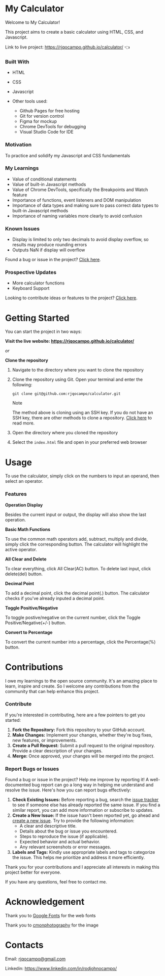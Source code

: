 # My Calculator

Welcome to My Calculator!

This project aims to create a basic calculator using HTML, CSS, and Javascript.

Link to live project: https://rjqocampo.github.io/calculator/ :point_left:

### Built With
* HTML
* CSS
* Javascript
* Other tools used:
  
  * Github Pages for free hosting
  * Git for version control
  * Figma for mockup
  * Chrome DevTools for debugging
  * Visual Studio Code for IDE

### Motivation
To practice and solidify my Javascript and CSS fundamentals

### My Learnings
* Value of conditional statements
* Value of built-in Javascript methods
* Value of Chrome DevTools, specifically the Breakpoints and Watch feature
* Importance of functions, event listeners and DOM manipulation
* Importance of data types and making sure to pass correct data types to built-in Javascript methods
* Importance of naming variables more clearly to avoid confusion

### Known Issues
* Display is limited to only two decimals to avoid display overflow, so results may produce rounding errors 
* Outputs NaN if display will overflow

Found a bug or issue in the project? [Click here](https://github.com/rjqocampo/calculator#contributions).

### Prospective Updates
* More calculator functions
* Keyboard Support

Looking to contribute ideas or features to the project? [Click here](https://github.com/rjqocampo/calculator#contributions).

# Getting Started
You can start the project in two ways:

**Visit the live website: https://rjqocampo.github.io/calculator/**
  
_or_

**Clone the repository**

  1. Navigate to the directory where you want to clone the repository
  2. Clone the repository using Git. Open your terminal and enter the following:

      ```
     git clone git@github.com:rjqocampo/calculator.git
      ```
      > [!NOTE]  
      > The method above is cloning using an SSH key. If you do not have an SSH key, there are other methods to clone a repository. [Click here](https://docs.github.com/en/repositories/creating-and-managing-repositories/cloning-a-repository) to read more.

  4. Open the directory where you cloned the repository
  5. Select the `index.html` file and open in your preferred web browser

# Usage
To use the calculator, simply click on the numbers to input an operand, then select an operator.

### Features
**Operation Display**

Besides the current input or output, the display will also show the last operation.

**Basic Math Functions**

To use the common math operators add, subtract, multiply and divide, simply click the corresponding button. The calculator will highlight the active operator.

**All Clear and Delete**

To clear everything, click All Clear(AC) button. To delete last input, click delete(del) button.

**Decimal Point**

To add a decimal point, click the decimal point(.) button. The calculator checks if you've already inputed a decimal point.

**Toggle Positive/Negative**

To toggle postive/negative on the current number, click the Toggle Positive/Negative(+/-) button. 

**Convert to Percentage**

To convert the current number into a percentage, click the Percentage(%) button.

# Contributions

I owe my learnings to the open source community. It's an amazing place to learn, inspire and create.  So I welcome any contributions from the community that can help enhance this project. 

### Contribute

If you're interested in contributing, here are a few pointers to get you started:

1. **Fork the Repository:** Fork this repository to your GitHub account.
2. **Make Changes:** Implement your changes, whether they're bug fixes, new features, or improvements.
3. **Create a Pull Request:** Submit a pull request to the original repository. Provide a clear description of your changes.
4. **Merge:** Once approved, your changes will be merged into the project.

### Report Bugs or Issues

Found a bug or issue in the project? Help me improve by reporting it! A well-documented bug report can go a long way in helping me understand and resolve the issue. Here's how you can report bugs effectively:

1. **Check Existing Issues:** Before reporting a bug, search the [issue tracker](https://github.com/rjqocampo/calculator/issues) to see if someone else has already reported the same issue. If you find a similar report, you can add more information or subscribe to updates.
2. **Create a New Issue:** If the issue hasn't been reported yet, go ahead and [create a new issue](https://github.com/rjqocampo/calculator/issues/new). Try to provide the following information:
   * A clear and descriptive title.
   * Details about the bug or issue you encountered.
   * Steps to reproduce the issue (if applicable).
   * Expected behavior and actual behavior.
   * Any relevant screenshots or error messages.
3. **Labels and Tags:** Kindly use appropriate labels and tags to categorize the issue. This helps me prioritize and address it more efficiently.

Thank you for your contributions and I appreciate all interests in making this project better for everyone. 

If you have any questions, feel free to contact me.

# Acknowledgement

Thank you to [Google Fonts](https://fonts.google.com/) for the web fonts

Thank you to [cmonphotography](https://www.pexels.com/@cmonphotography/) for the image

# Contacts

Email: rjqocampo@gmail.com

Linkedin: https://www.linkedin.com/in/rodjohnocampo/
